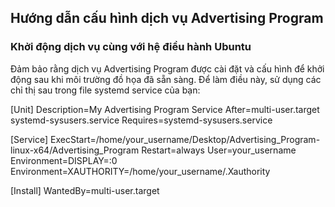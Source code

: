 ## Hướng dẫn cấu hình dịch vụ Advertising Program

### Khởi động dịch vụ cùng với hệ điều hành Ubuntu

Đảm bảo rằng dịch vụ Advertising Program được cài đặt và cấu hình để khởi động sau khi môi trường đồ họa đã sẵn sàng. Để làm điều này, sử dụng các chỉ thị sau trong file systemd service của bạn:

[Unit]
Description=My Advertising Program Service
After=multi-user.target systemd-sysusers.service
Requires=systemd-sysusers.service

[Service]
ExecStart=/home/your_username/Desktop/Advertising_Program-linux-x64/Advertising_Program
Restart=always
User=your_username
Environment=DISPLAY=:0
Environment=XAUTHORITY=/home/your_username/.Xauthority

[Install]
WantedBy=multi-user.target